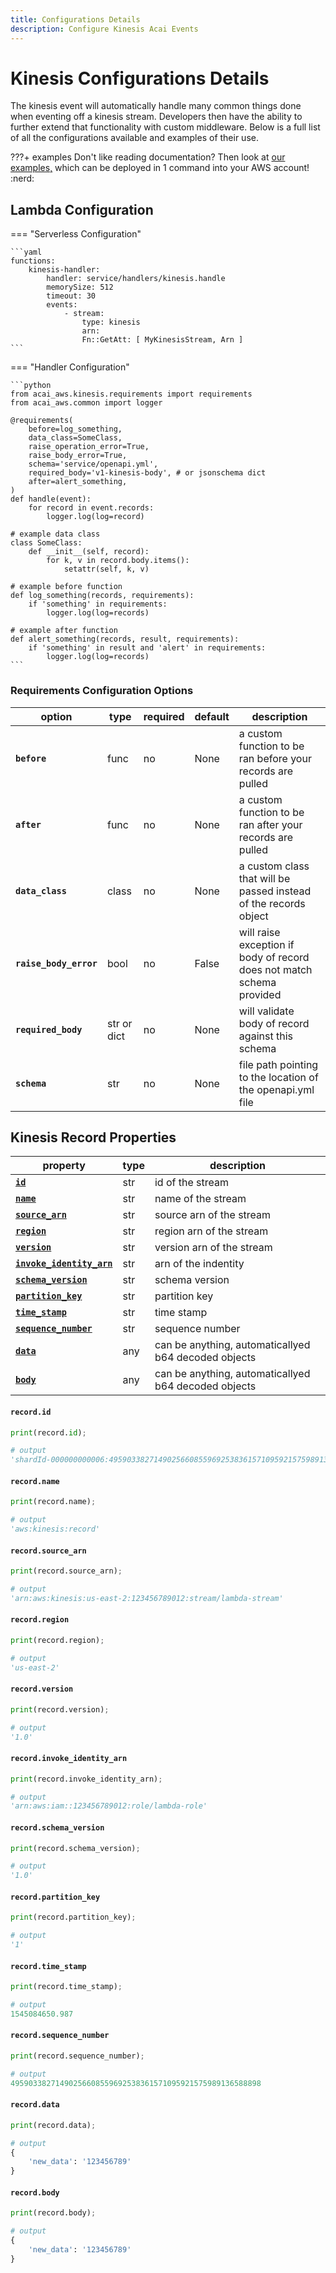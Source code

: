 ```yaml
---
title: Configurations Details
description: Configure Kinesis Acai Events
---
```


# Kinesis Configurations Details

The kinesis event will automatically handle many common things done when eventing off a kinesis stream. 
Developers then have the ability to further extend that functionality with custom middleware. 
Below is a full list of all the configurations available and examples of their use.

???+ examples
    Don't like reading documentation? Then look at 
    [our examples,](https://github.com/syngenta/acai-python-docs/blob/main/examples/kinesis) which can be deployed 
    in 1 command into your AWS account! :nerd:

## Lambda Configuration

=== "Serverless Configuration"

    ```yaml
    functions:
        kinesis-handler:
            handler: service/handlers/kinesis.handle
            memorySize: 512
            timeout: 30
            events:
                - stream:
                    type: kinesis
                    arn:
                    Fn::GetAtt: [ MyKinesisStream, Arn ]
    ```

=== "Handler Configuration"

    ```python
    from acai_aws.kinesis.requirements import requirements
    from acai_aws.common import logger

    @requirements(
        before=log_something,
        data_class=SomeClass,
        raise_operation_error=True,
        raise_body_error=True,
        schema='service/openapi.yml',
        required_body='v1-kinesis-body', # or jsonschema dict
        after=alert_something,
    )
    def handle(event):
        for record in event.records:
            logger.log(log=record)

    # example data class
    class SomeClass:
        def __init__(self, record):
            for k, v in record.body.items():
                setattr(self, k, v)

    # example before function
    def log_something(records, requirements):
        if 'something' in requirements:
            logger.log(log=records) 

    # example after function
    def alert_something(records, result, requirements):
        if 'something' in result and 'alert' in requirements:
            logger.log(log=records)
    ```

### Requirements Configuration Options

| option                      | type        | required | default                           | description                                                               |
|-----------------------------|-------------|----------|-----------------------------------|---------------------------------------------------------------------------|
| **`before`**                | func        | no       | None                              | a custom function to be ran before your records are pulled                |
| **`after`**                 | func        | no       | None                              | a custom function to be ran after your records are pulled                 |
| **`data_class`**            | class       | no       | None                              | a custom class that will be passed instead of the records object          |
| **`raise_body_error`**      | bool        | no       | False                             | will raise exception if body of record does not match schema provided     |
| **`required_body`**         | str or dict | no       | None                              | will validate body of record against this schema                          |
| **`schema`**                | str         | no       | None                              | file path pointing to the location of the openapi.yml file                |

## Kinesis Record Properties

| property                                                                    | type   | description                                          |
|-----------------------------------------------------------------------------|--------|------------------------------------------------------|
| **[`id`]({{web.url}}/kinesis/#recordid)**                                   | str    | id of the stream                                     |
| **[`name`]({{web.url}}/kinesis/#recordname)**                               | str    | name of the stream                                   |
| **[`source_arn`]({{web.url}}/kinesis/#recordsource_arn)**                   | str    | source arn of the stream                             |
| **[`region`]({{web.url}}/kinesis/#recordregion)**                           | str    | region arn of the stream                             |
| **[`version`]({{web.url}}/kinesis/#recordversion)**                         | str    | version arn of the stream                            |
| **[`invoke_identity_arn`]({{web.url}}/kinesis/#recordinvoke_identity_arn)** | str    | arn of the indentity                                 |
| **[`schema_version`]({{web.url}}/kinesis/#recordschema_version)**           | str    | schema version                                       |
| **[`partition_key`]({{web.url}}/kinesis/#recordpartition_key)**             | str    | partition key                                        |
| **[`time_stamp`]({{web.url}}/kinesis/#recordtime_stamp)**                   | str    | time stamp                                           |
| **[`sequence_number`]({{web.url}}/kinesis/#recordsequence_number)**         | str    | sequence number                                      |
| **[`data`]({{web.url}}/kinesis/#recorddata)**                               | any    | can be anything, automaticallyed b64 decoded objects |
| **[`body`]({{web.url}}/kinesis/#recordbody)**                               | any    | can be anything, automaticallyed b64 decoded objects |


#### `record.id`

```python
print(record.id);

# output
'shardId-000000000006:49590338271490256608559692538361571095921575989136588898'
```

#### `record.name`

```python
print(record.name);

# output
'aws:kinesis:record'
```

#### `record.source_arn`

```python
print(record.source_arn);

# output
'arn:aws:kinesis:us-east-2:123456789012:stream/lambda-stream'
```

#### `record.region`

```python
print(record.region);

# output
'us-east-2'
```

#### `record.version`

```python
print(record.version);

# output
'1.0'
```

#### `record.invoke_identity_arn`

```python
print(record.invoke_identity_arn);

# output
'arn:aws:iam::123456789012:role/lambda-role'
```

#### `record.schema_version`

```python
print(record.schema_version);

# output
'1.0'
```

#### `record.partition_key`

```python
print(record.partition_key);

# output
'1'
```

#### `record.time_stamp`

```python
print(record.time_stamp);

# output
1545084650.987
```

#### `record.sequence_number`

```python
print(record.sequence_number);

# output
49590338271490256608559692538361571095921575989136588898
```

#### `record.data`

```python
print(record.data);

# output
{
    'new_data': '123456789'
}
```

#### `record.body`

```python
print(record.body);

# output
{
    'new_data': '123456789'
}
```